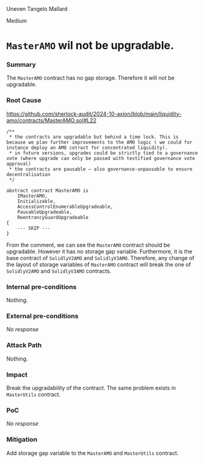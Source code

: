 Uneven Tangelo Mallard

Medium

# `MasterAMO` wil not be upgradable.

### Summary

The `MasterAMO` contract has no gap storage. Therefore it will not be upgradable.

### Root Cause

https://github.com/sherlock-audit/2024-10-axion/blob/main/liquidity-amo/contracts/MasterAMO.sol#L22

```solidity
/**
 * the contracts are upgradable but behind a time lock. This is because we plan further improvements to the AMO logic ( we could for instance deploy an AMO cotract for concentrated liquidity).
 * in future versions, upgrades could be strictly tied to a governance vote (where upgrade can only be passed with testified governance vote approval)
 * the contracts are pausable — also governance-unpausable to ensure decentralisation
 */

abstract contract MasterAMO is
    IMasterAMO,
    Initializable,
    AccessControlEnumerableUpgradeable,
    PausableUpgradeable,
    ReentrancyGuardUpgradeable
{
    --- SKIP ---
}
```
From the comment, we can see the `MasterAMO` contract should be upgradable. However it has no storage gap variable. Furthermore, it is the base contract of `SolidlyV2AMO` and `SolidlyV3AMO`. Therefore, any change of the layout of storage variables of `MasterAMO` contract will break the one of `SolidlyV2AMO` and `SolidlyV3AMO` contracts.


### Internal pre-conditions

Nothing.

### External pre-conditions

_No response_

### Attack Path

Nothing.

### Impact

Break the upgradability of the contract. The same problem exists in `MasterUtils` contract.

### PoC

_No response_

### Mitigation

Add storage gap variable to the `MasterAMO` and `MasterUtils` contract.
